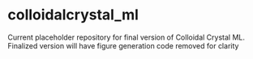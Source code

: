 # colloidalcrystal_ml
Current placeholder repository for final version of Colloidal Crystal ML. Finalized version will have figure generation code removed for clarity
